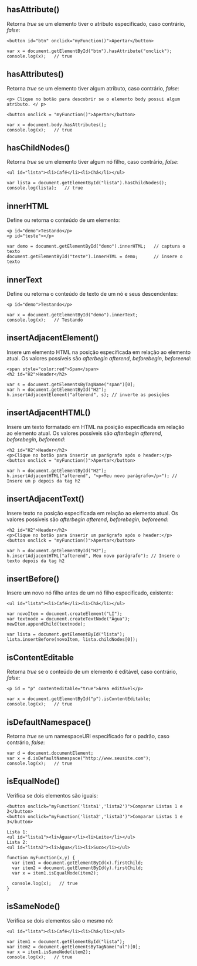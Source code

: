 ## hasAttribute()
Retorna *true* se um elemento tiver o atributo especificado, caso contrário, *false*:

    <button id="btn" onclick="myFunction()">Apertar</button>

    var x = document.getElementById("btn").hasAttribute("onclick");
    console.log(x);   // true

## hasAttributes()
Retorna *true* se um elemento tiver algum atributo, caso contrário, *false*:

    <p> Clique no botão para descobrir se o elemento body possui algum atributo. </ p>

    <button onclick = "myFunction()">Apertar</button>
    
    var x = document.body.hasAttributes();
    console.log(x);   // true

## hasChildNodes()
Retorna *true* se um elemento tiver algum nó filho, caso contrário, *false*:

    <ul id="lista"><li>Café</li><li>Chá</li></ul>
    
    var lista = document.getElementById("lista").hasChildNodes();
    console.log(lista);   // true

## innerHTML 
Define ou retorna o conteúdo de um elemento:

    <p id="demo">Testando</p>
    <p id="teste"></p>
    
    var demo = document.getElementById("demo").innerHTML;   // captura o texto
    document.getElementById("teste").innerHTML = demo;      // insere o texto
    
## innerText
Define ou retorna o conteúdo de texto de um nó e seus descendentes:

    <p id="demo">Testando</p>
    
    var x = document.getElementById("demo").innerText;
    console.log(x);   // Testando

## insertAdjacentElement()
Insere um elemento HTML na posição especificada em relação ao elemento atual. Os valores possíveis são *afterbegin*
*afterend*, *beforebegin*, *beforeend*:

    <span style="color:red">Span</span>
    <h2 id="H2">Header</h2>

    var s = document.getElementsByTagName("span")[0];
    var h = document.getElementById("H2");
    h.insertAdjacentElement("afterend", s); // inverte as posições

## insertAdjacentHTML()
Insere um texto formatado em HTML na posição especificada em relação ao elemento atual. Os valores possíveis são *afterbegin*
*afterend*, *beforebegin*, *beforeend*:

    <h2 id="H2">Header</h2>
    <p>Clique no botão para inserir um parágrafo após o header:</p>
    <button onclick = "myFunction()">Apertar</button>
    
    var h = document.getElementById("H2");
    h.insertAdjacentHTML("afterend", "<p>Meu novo parágrafo</p>"); // Insere um p depois da tag h2


## insertAdjacentText()
Insere texto na posição especificada em relação ao elemento atual. Os valores possíveis são *afterbegin*
*afterend*, *beforebegin*, *beforeend*:

    <h2 id="H2">Header</h2>
    <p>Clique no botão para inserir um parágrafo após o header:</p>
    <button onclick = "myFunction()">Apertar</button>
    
    var h = document.getElementById("H2");
    h.insertAdjacentHTML("afterend", Meu novo parágrafo"); // Insere o texto depois da tag h2


## insertBefore()
Insere um novo nó filho antes de um nó filho especificado, existente:

    <ul id="lista"><li>Café</li><li>Chá</li></ul>

    var novoItem = document.createElement("LI");
    var textnode = document.createTextNode("Água");
    newItem.appendChild(textnode);

    var lista = document.getElementById("lista");
    lista.insertBefore(novoItem, lista.childNodes[0]);
    
## isContentEditable
Retorna *true* se o conteúdo de um elemento é editável, caso contrário, *false*:

    <p id = "p" contenteditable="true">Área editável</p>
    
    var x = document.getElementById("p").isContentEditable;
    console.log(x);   // true

## isDefaultNamespace()
Retorna *true* se um namespaceURI especificado for o padrão, caso contrário, *false*:

    var d = document.documentElement;
    var x = d.isDefaultNamespace("http://www.seusite.com"); 
    console.log(x);   // true

## isEqualNode()
Verifica se dois elementos são iguais:
    
    <button onclick="myFunction('lista1','lista2')">Comparar Listas 1 e 2</button>
    <button onclick="myFunction('lista2','lista3')">Comparar Listas 1 e 3</button>
    
    Lista 1:
    <ul id="lista1"><li>Águar</li><li>Leite</li></ul>
    Lista 2:
    <ul id="lista2"><li>Água</li><li>Suco</li></ul>
    
    function myFunction(x,y) {
      var item1 = document.getElementById(x).firstChild;
      var item2 = document.getElementById(y).firstChild;
      var x = item1.isEqualNode(item2);
    
      console.log(x);   // true
    }

## isSameNode()
Verifica se dois elementos são o mesmo nó:

    <ul id="lista"><li>Café</li><li>Chá</li></ul>

    var item1 = document.getElementById("lista");
    var item2 = document.getElementsByTagName("ul")[0];
    var x = item1.isSameNode(item2);
    console.log(x);   // true
